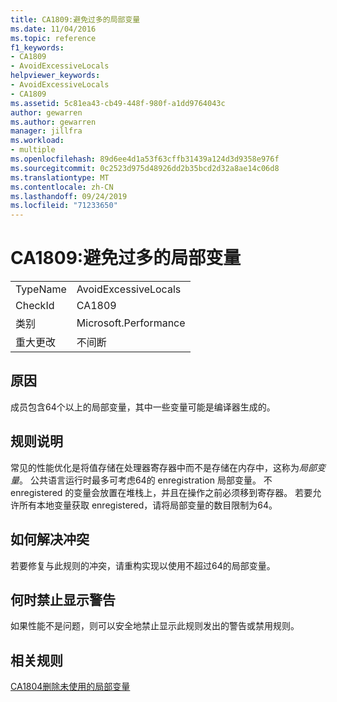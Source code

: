 ```yaml
---
title: CA1809:避免过多的局部变量
ms.date: 11/04/2016
ms.topic: reference
f1_keywords:
- CA1809
- AvoidExcessiveLocals
helpviewer_keywords:
- AvoidExcessiveLocals
- CA1809
ms.assetid: 5c81ea43-cb49-448f-980f-a1dd9764043c
author: gewarren
ms.author: gewarren
manager: jillfra
ms.workload:
- multiple
ms.openlocfilehash: 89d6ee4d1a53f63cffb31439a124d3d9358e976f
ms.sourcegitcommit: 0c2523d975d48926dd2b35bcd2d32a8ae14c06d8
ms.translationtype: MT
ms.contentlocale: zh-CN
ms.lasthandoff: 09/24/2019
ms.locfileid: "71233650"
---
```

# <a name="ca1809-avoid-excessive-locals"></a>CA1809:避免过多的局部变量

|||
|-|-|
|TypeName|AvoidExcessiveLocals|
|CheckId|CA1809|
|类别|Microsoft.Performance|
|重大更改|不间断|

## <a name="cause"></a>原因
成员包含64个以上的局部变量，其中一些变量可能是编译器生成的。

## <a name="rule-description"></a>规则说明
常见的性能优化是将值存储在处理器寄存器中而不是存储在内存中，这称为*局部变量*。 公共语言运行时最多可考虑64的 enregistration 局部变量。 不 enregistered 的变量会放置在堆栈上，并且在操作之前必须移到寄存器。 若要允许所有本地变量获取 enregistered，请将局部变量的数目限制为64。

## <a name="how-to-fix-violations"></a>如何解决冲突
若要修复与此规则的冲突，请重构实现以使用不超过64的局部变量。

## <a name="when-to-suppress-warnings"></a>何时禁止显示警告
如果性能不是问题，则可以安全地禁止显示此规则发出的警告或禁用规则。

## <a name="related-rules"></a>相关规则
[CA1804删除未使用的局部变量](../code-quality/ca1804-remove-unused-locals.md)